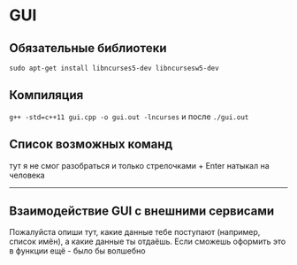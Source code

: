 # GUI

## Обязательные библиотеки

`sudo apt-get install libncurses5-dev libncursesw5-dev`

## Компиляция

`g++ -std=c++11 gui.cpp -o gui.out -lncurses` и после `./gui.out`

## Список возможных команд

тут я не смог разобраться и только стрелочками + Enter натыкал на человека

---

## Взаимодействие GUI с внешними сервисами

Пожалуйста опиши тут, какие данные тебе поступают (например, список имён), а какие данные ты отдаёшь. Если сможешь оформить это в функции ещё - было бы волшебно